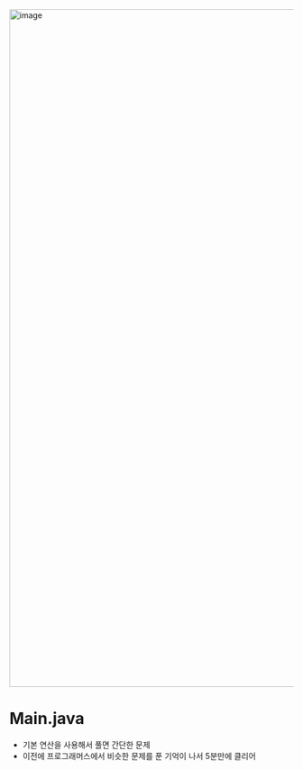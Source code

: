 <img width="1201" alt="image" src="https://user-images.githubusercontent.com/48542327/91416982-1645e900-e88b-11ea-99a6-00d171d97f91.png">

# Main.java
* 기본 연산을 사용해서 풀면 간단한 문제
* 이전에 프로그래머스에서 비슷한 문제를 푼 기억이 나서 5분만에 클리어
